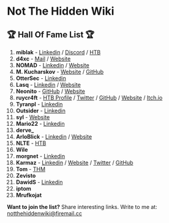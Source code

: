 # Not The Hidden Wiki

🏆 Hall Of Fame List 🏆
-----

1. **miblak** -  [Linkedin](https://www.linkedin.com/in/michal-blaszczak/) / [Discord](https://discordapp.com/users/854806814573985853) / [HTB](https://app.hackthebox.com/profile/1246594)
2. **d4xc** - [Mail](mailto:d4xc@airmail.cc) / [Website](https://dcwikla.pl/)
3. **NOMAD** - [Linkedin]( https://pl.linkedin.com/in/marcinmotwicki) / [Website](https://marcinmotwicki.com/)
4. **M. Kucharskov** - [Website](https://kucharskov.pl/) / [GitHub](https://github.com/Kucharskov)
5. **OtterSec** - [Linkedin](https://www.linkedin.com/in/riccardo-miani/)
6. **Lasq** - [Linkedin](https://www.linkedin.com/in/lukasz-lamparski/) / [Website](https://malfind.com/)
7. **Neonito** - [GitHub](https://github.com/NEONITO) / [Website](https://pastebin.com/Qg0a2jKC)
8. **ruycr4ft** - [HTB Profile](https://app.hackthebox.com/profile/1253217) / [Twitter](https://twitter.com/ruycr4ft) / [GitHub](https://github.com/ruycr4ft) / [Website](https://ruycr4ft.github.io/) / [Itch.io](https://itch.io/profile/ruycraft1514)
9. **Tyranpl** - [Linkedin](https://www.linkedin.com/in/%C5%82ukaszkubiak/)
10. **Outsider** - [Linkedin](https://www.linkedin.com/in/michal-gilewicz1/)
11. **syl** - [Website](https://sy1.sh/)
12. **Mario22** - [Linkedin](https://www.linkedin.com/in/mariusz-wilczy%C5%84ski/)
13. **derve_**
14. **ArloBlick** - [Linkedin](https://www.linkedin.com/in/chojnowskigrzegorz/) / [Website](https://chojnowski.it/) 
15. **NLTE** - [HTB](https://app.hackthebox.com/users/260094)
16. **Wile** 
17. **morgnet** - [Linkedin](https://pl.linkedin.com/in/piotr-kaminski-1336b012)
18. **Karmaz** - [Linkedin](https://www.linkedin.com/in/karol-mazurek-849975183/) / [Website](https://karol-mazurek95.medium.com/) / [Twitter](https://twitter.com/karmaz95) / [GitHub](https://github.com/karmaz95)
19. **Tom** - [THM](https://tryhackme.com/p/BezimiennyTom)
20. **Zevisto**
21. **DawidS** - [Linkedin](https://www.linkedin.com/in/dawid-stuzynski/)
22. **iptom** 
23. **Mrufkojat**


**Want to join the list?** Share interesting links. Write to me at: [notthehiddenwiki@firemail.cc](mailto:notthehiddenwiki@firemail.cc)